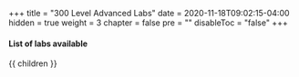 +++
title = "300 Level Advanced Labs"
date = 2020-11-18T09:02:15-04:00
hidden = true
weight = 3
chapter = false
pre = ""
disableToc = "false"
+++

#### List of labs available
{{ children }}
